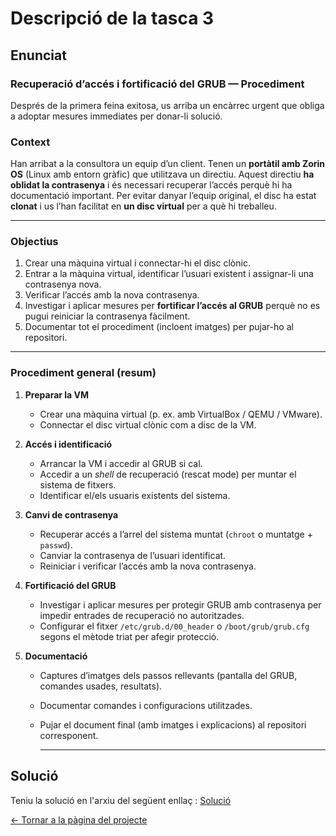 # Descripció de la tasca 3
## Enunciat  

### Recuperació d’accés i fortificació del GRUB — Procediment

Després de la primera feina exitosa, us arriba un encàrrec urgent que obliga a adoptar mesures immediates per donar-li solució.

### Context
Han arribat a la consultora un equip d’un client. Tenen un **portàtil amb Zorin OS** (Linux amb entorn gràfic) que utilitzava un directiu. Aquest directiu **ha oblidat la contrasenya** i és necessari recuperar l’accés perquè hi ha documentació important. Per evitar danyar l’equip original, el disc ha estat **clonat** i us l’han facilitat en **un disc virtual** per a què hi treballeu.

---

### Objectius
1. Crear una màquina virtual i connectar-hi el disc clònic.  
2. Entrar a la màquina virtual, identificar l’usuari existent i assignar-li una contrasenya nova.  
3. Verificar l’accés amb la nova contrasenya.  
4. Investigar i aplicar mesures per **fortificar l’accés al GRUB** perquè no es pugui reiniciar la contrasenya fàcilment.  
5. Documentar tot el procediment (incloent imatges) per pujar-ho al repositori.

---

### Procediment general (resum)
1. **Preparar la VM**
   - Crear una màquina virtual (p. ex. amb VirtualBox / QEMU / VMware).
   - Connectar el disc virtual clònic com a disc de la VM.

2. **Accés i identificació**
   - Arrancar la VM i accedir al GRUB si cal.
   - Accedir a un *shell* de recuperació (rescat mode) per muntar el sistema de fitxers.
   - Identificar el/els usuaris existents del sistema.

3. **Canvi de contrasenya**
   - Recuperar accés a l’arrel del sistema muntat (`chroot` o muntatge + `passwd`).
   - Canviar la contrasenya de l’usuari identificat.
   - Reiniciar i verificar l’accés amb la nova contrasenya.

4. **Fortificació del GRUB**
   - Investigar i aplicar mesures per protegir GRUB amb contrasenya per impedir entrades de recuperació no autoritzades.
   - Configurar el fitxer `/etc/grub.d/00_header` o `/boot/grub/grub.cfg` segons el mètode triat per afegir protecció.

5. **Documentació**
   - Captures d’imatges dels passos rellevants (pantalla del GRUB, comandes usades, resultats).
   - Documentar comandes i configuracions utilitzades.
   - Pujar el document final (amb imatges i explicacions) al repositori corresponent.
  
     ---

  ## Solució

  Teniu la solució en l'arxiu del següent enllaç : [Solució](solucio.md)
  
  [← Tornar a la pàgina del projecte](../README.md)

